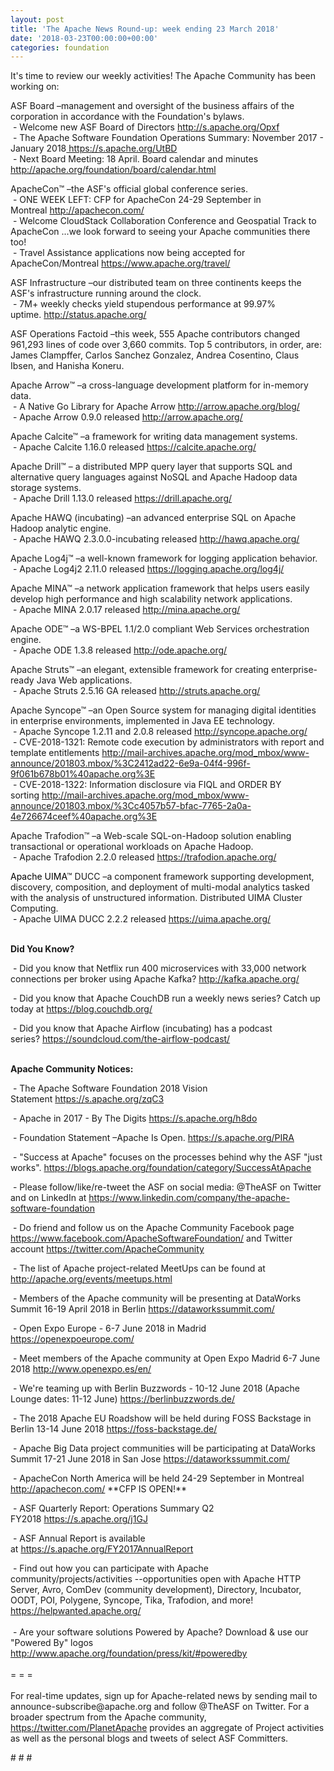 ```yaml
---
layout: post
title: 'The Apache News Round-up: week ending 23 March 2018'
date: '2018-03-23T00:00:00+00:00'
categories: foundation
---
```

<div>It's time to review our weekly activities! The Apache Community has been working on:</div> 
  <div> 
    <div> 
      <p>ASF Board –management and oversight of the business affairs of the corporation in accordance with the Foundation's bylaws.<br />&nbsp;- Welcome new ASF Board of Directors&nbsp;<a href="http://s.apache.org/Opxf">http://s.apache.org/Opxf</a><br />&nbsp;-&nbsp;The Apache Software Foundation Operations Summary: November 2017 - January 2018<a href="https://s.apache.org/UtBD">&nbsp;https://s.apache.org/UtBD</a><br />&nbsp;- Next Board Meeting: 18 April. Board calendar and minutes <a href="http://apache.org/foundation/board/calendar.html">http://apache.org/foundation/board/calendar.html</a></p> 
    </div> 
    <p>ApacheCon™ –the ASF's official global conference series.<br />&nbsp;- ONE WEEK LEFT: CFP for ApacheCon 24-29 September in Montreal&nbsp;<a href="http://apachecon.com/">http://apachecon.com/</a><br />&nbsp;- Welcome CloudStack Collaboration Conference and Geospatial Track to ApacheCon ...we look forward to seeing your Apache communities there too!<br />&nbsp;- Travel Assistance applications now being accepted for ApacheCon/Montreal&nbsp;<a href="https://www.apache.org/travel/">https://www.apache.org/travel/</a></p> 
    <p>ASF Infrastructure –our distributed team on three continents keeps the ASF's infrastructure running around the clock.<br />&nbsp;- 7M+ weekly checks yield stupendous performance at 99.97% uptime.&nbsp;<a href="http://status.apache.org/">http://status.apache.org/</a></p> 
    <p>ASF Operations Factoid&nbsp;–this week, 555 Apache contributors changed 961,293 lines of code over 3,660 commits. Top 5 contributors, in order, are: James Clampffer, Carlos Sanchez Gonzalez, Andrea Cosentino, Claus Ibsen, and Hanisha Koneru.</p> 
    <p>Apache Arrow™ –a cross-language development platform for in-memory data.<br />&nbsp;-&nbsp;A Native Go Library for Apache Arrow&nbsp;<a href="http://arrow.apache.org/blog/">http://arrow.apache.org/blog/</a><br />&nbsp;- Apache Arrow 0.9.0 released&nbsp;<a href="http://arrow.apache.org/">http://arrow.apache.org/</a></p> 
    <p>Apache Calcite™ –a framework for writing data management systems.<br /><span style="white-space: pre;"> - </span>Apache Calcite 1.16.0 released&nbsp;<a href="https://calcite.apache.org/">https://calcite.apache.org/</a></p> 
    <p>Apache Drill™ –&nbsp;a distributed MPP query layer that supports SQL and alternative query languages against NoSQL and Apache Hadoop data storage systems.<br />&nbsp;- Apache Drill 1.13.0 released&nbsp;<a href="https://drill.apache.org/">https://drill.apache.org/</a></p> 
    <p>Apache HAWQ (incubating)&nbsp;–an advanced enterprise SQL on Apache Hadoop analytic engine.<br />&nbsp;-&nbsp;Apache HAWQ 2.3.0.0-incubating released&nbsp;<a href="http://hawq.apache.org/">http://hawq.apache.org/</a></p> 
    <p> </p> 
    <p> </p> 
    <p>Apache Log4j™ –a well-known framework for logging application behavior.<br />&nbsp;- Apache Log4j2 2.11.0 released&nbsp;<a href="https://logging.apache.org/log4j/">https://logging.apache.org/log4j/</a></p> 
    <p>Apache MINA™ –a network application framework that helps users easily develop high performance and high scalability network applications.<br />&nbsp;- Apache MINA 2.0.17 released <a href="http://mina.apache.org/">http://mina.apache.org/</a></p> 
    <p>Apache ODE™ –a WS-BPEL 1.1/2.0 compliant Web Services orchestration engine.<br />&nbsp;-&nbsp;Apache ODE 1.3.8 released&nbsp;<a href="http://ode.apache.org/">http://ode.apache.org/</a></p> 
    <p>Apache Struts™ –an elegant, extensible framework for creating enterprise-ready Java Web applications.<br />&nbsp;- Apache Struts 2.5.16 GA<span style="white-space: pre;">&nbsp;released <a href="http://struts.apache.org/">http://struts.apache.org/</a></span></p> 
    <p>Apache Syncope™ –an Open Source system for managing digital identities in enterprise environments, implemented in Java EE technology.<br />&nbsp;- Apache Syncope 1.2.11 and 2.0.8 released <a href="http://syncope.apache.org/">http://syncope.apache.org/</a><br />&nbsp;-&nbsp;CVE-2018-1321: Remote code execution by administrators with report and template entitlements&nbsp;<a href="http://mail-archives.apache.org/mod_mbox/www-announce/201803.mbox/%3C2412ad22-6e9a-04f4-996f-9f061b678b01%40apache.org%3E">http://mail-archives.apache.org/mod_mbox/www-announce/201803.mbox/%3C2412ad22-6e9a-04f4-996f-9f061b678b01%40apache.org%3E</a><br />&nbsp;-&nbsp;CVE-2018-1322: Information disclosure via FIQL and ORDER BY sorting&nbsp;<a href="http://mail-archives.apache.org/mod_mbox/www-announce/201803.mbox/%3Cc4057b57-bfac-7765-2a0a-4e726674ceef%40apache.org%3E">http://mail-archives.apache.org/mod_mbox/www-announce/201803.mbox/%3Cc4057b57-bfac-7765-2a0a-4e726674ceef%40apache.org%3E</a></p> 
    <p> </p> 
    <p>Apache Trafodion™ –a Web-scale SQL-on-Hadoop solution enabling transactional or operational workloads on Apache Hadoop.<br />&nbsp;- Apache Trafodion 2.2.0 released&nbsp;<a href="https://trafodion.apache.org/">https://trafodion.apache.org/</a></p> 
    <p><font color="#000000"><a href="https://trafodion.apache.org/"></a>Apache UIMA</font>™ DUCC –a component framework supporting development, discovery, composition, and deployment of multi-modal analytics tasked with the analysis of unstructured information.&nbsp;Distributed UIMA Cluster Computing.<br /><font color="#000000">&nbsp;-&nbsp;</font>Apache UIMA DUCC 2.2.2 released&nbsp;<a href="https://uima.apache.org/">https://uima.apache.org/</a><br /><br /></p> 
    <p><strong>Did You Know?</strong></p> 
    <div> 
      <p>&nbsp;- Did you know that Netflix run 400 microservices with 33,000 network connections per broker using Apache Kafka?&nbsp;<a href="http://kafka.apache.org/">http://kafka.apache.org/</a></p> 
      <p>&nbsp;- Did you know that Apache CouchDB run a weekly news&nbsp;series? Catch up today at&nbsp;<a href="https://blog.couchdb.org/">https://blog.couchdb.org/</a></p> 
      <p>&nbsp;- Did you know that Apache Airflow (incubating) has a podcast series?&nbsp;<a href="https://soundcloud.com/the-airflow-podcast/">https://soundcloud.com/the-airflow-podcast/</a><br /><br /></p> 
    </div> 
    <div><strong>Apache Community Notices:</strong></div> 
    <p>&nbsp;- The Apache Software Foundation 2018 Vision Statement&nbsp;<a href="https://s.apache.org/zqC3">https://s.apache.org/zqC3</a></p> 
    <p>&nbsp;- Apache in 2017 - By The Digits&nbsp;<a href="https://s.apache.org/h8do">https://s.apache.org/h8do</a></p> 
    <p>&nbsp;- Foundation Statement –Apache Is Open. <a href="https://s.apache.org/PIRA">https://s.apache.org/PIRA</a></p> 
    <div> 
      <p>&nbsp;- &quot;Success at Apache&quot; focuses on the processes behind why the ASF &quot;just works&quot;. <a href="https://blogs.apache.org/foundation/category/SuccessAtApache">https://blogs.apache.org/foundation/category/SuccessAtApache</a></p> 
    </div> 
    <div> 
      <p>&nbsp;- Please follow/like/re-tweet the ASF on social media: @TheASF on Twitter and on LinkedIn at <a href="https://www.linkedin.com/company/the-apache-software-foundation">https://www.linkedin.com/company/the-apache-software-foundation</a></p> 
      <p>&nbsp;- Do friend and follow us on the Apache Community Facebook page <a href="https://www.facebook.com/ApacheSoftwareFoundation/">https://www.facebook.com/ApacheSoftwareFoundation/</a> and Twitter account <a href="https://twitter.com/ApacheCommunity">https://twitter.com/ApacheCommunity</a></p> 
    </div> 
    <div> 
      <p><a href="https://feathercast.apache.org/"></a></p> 
    </div> 
    <div> 
      <p>&nbsp;- The list of Apache project-related MeetUps can be found at <a href="https://twitter.com/ApacheCommunity">http://apache.org/events/meetups.html</a></p> 
      <p>&nbsp;- Members of the Apache community will be presenting at DataWorks Summit 16-19 April 2018 in Berlin&nbsp;<a href="https://dataworkssummit.com/">https://dataworkssummit.com/</a></p> 
      <p>&nbsp;- Open Expo Europe - 6-7 June 2018 in Madrid <a href="https://openexpoeurope.com/">https://openexpoeurope.com/</a></p> 
      <p>&nbsp;- Meet members of the Apache community at Open Expo Madrid 6-7 June 2018&nbsp;<a href="http://www.openexpo.es/en/">http://www.openexpo.es/en/</a></p> 
      <p>&nbsp;- We're teaming up with Berlin Buzzwords - 10-12 June 2018 (Apache Lounge dates: 11-12 June) <a href="https://berlinbuzzwords.de/">https://berlinbuzzwords.de/</a></p> 
      <p>&nbsp;- The 2018 Apache EU Roadshow will be held during FOSS Backstage in Berlin 13-14 June 2018&nbsp;<a href="https://foss-backstage.de/">https://foss-backstage.de/</a></p> 
    </div> 
    <div> 
      <p>&nbsp;- Apache Big Data project communities will be participating at DataWorks Summit 17-21 June 2018 in San Jose <a href="https://dataworkssummit.com/">https://dataworkssummit.com/</a></p> 
      <p>&nbsp;- ApacheCon North America&nbsp;will be held 24-29 September in Montreal <a href="http://apachecon.com/">http://apachecon.com/</a>&nbsp;**CFP IS OPEN!**</p> 
      <p>&nbsp;- ASF Quarterly Report: Operations Summary Q2 FY2018&nbsp;<a href="https://s.apache.org/j1GJ">https://s.apache.org/j1GJ</a></p> 
    </div> 
    <div> 
      <p>&nbsp;- ASF Annual Report is available at&nbsp;<a href="https://s.apache.org/FY2017AnnualReport">https://s.apache.org/FY2017AnnualReport</a></p> 
    </div> 
    <div>&nbsp;- Find out how you can participate with Apache community/projects/activities --opportunities open with Apache HTTP Server, Avro, ComDev (community development), Directory, Incubator, OODT, POI, Polygene, Syncope, Tika, Trafodion, and more! <a href="https://helpwanted.apache.org/">https://helpwanted.apache.org/</a></div> 
    <div><br /></div> 
    <div>&nbsp;- Are your software solutions Powered by Apache? Download &amp; use our &quot;Powered By&quot; logos <a href="http://www.apache.org/foundation/press/kit/#poweredby">http://www.apache.org/foundation/press/kit/#poweredby</a></div> 
    <div><br /></div> 
    <div>= = =</div> 
    <div><br /></div> 
    <div>For real-time updates, sign up for Apache-related news by sending mail to announce-subscribe@apache.org and follow @TheASF on Twitter. For a broader spectrum from the Apache community, <a href="https://twitter.com/PlanetApache">https://twitter.com/PlanetApache</a> provides an aggregate of Project activities as well as the personal blogs and tweets of select ASF Committers.</div> 
    <p># # #</p> 
  </div>
